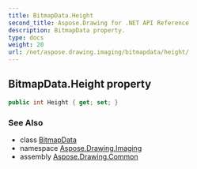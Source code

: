 ```yaml
---
title: BitmapData.Height
second_title: Aspose.Drawing for .NET API Reference
description: BitmapData property. 
type: docs
weight: 20
url: /net/aspose.drawing.imaging/bitmapdata/height/
---
```

## BitmapData.Height property

```csharp
public int Height { get; set; }
```

### See Also

* class [BitmapData](../)
* namespace [Aspose.Drawing.Imaging](../../bitmapdata/)
* assembly [Aspose.Drawing.Common](../../../)


